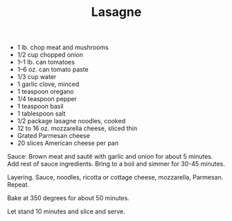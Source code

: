 ﻿---
title: Lasagne
---

* 1 lb. chop meat and mushrooms
* 1/2 cup chopped onion
* 1&ndash;1 lb. can tomatoes
* 1&ndash;6 oz. can tomato paste
* 1/3 cup water
* 1 garlic clove, minced
* 1 teaspoon oregano
* 1/4 teaspoon pepper
* 1 teaspoon basil
* 1 tablespoon salt
* 1/2 package lasagne noodles, cooked
* 12 to 16 oz. mozzarella cheese, sliced thin
* Grated Parmesan cheese
* 20 slices American cheese per pan

Sauce: Brown meat and sauté with garlic and onion for about 5 minutes. Add rest of sauce ingredients. Bring to a boil and simmer for 30-45 minutes.

Layering. Sauce, noodles, ricotta or cottage cheese, mozzarella, Parmesan. Repeat.

Bake at 350 degrees for about 50 minutes.

Let stand 10 minutes and slice and serve.
